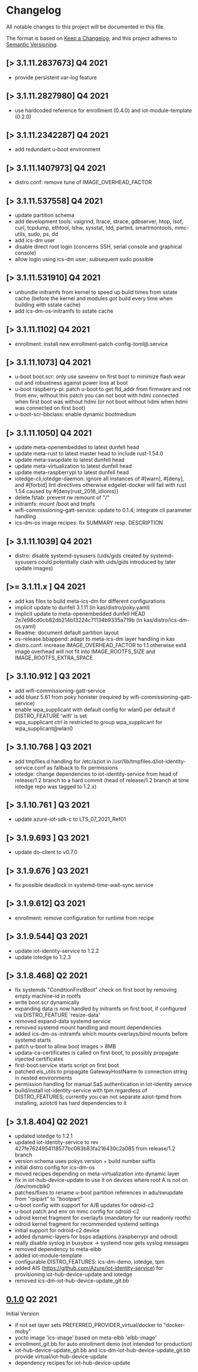 # Changelog

All notable changes to this project will be documented in this file.

The format is based on [Keep a Changelog](https://keepachangelog.com/en/1.0.0/),
and this project adheres to [Semantic Versioning](https://semver.org/spec/v2.0.0.html).

## [> 3.1.11.2837673] Q4 2021
 - provide persistent var-log feature

## [> 3.1.11.2827980] Q4 2021
- use hardcoded reference for enrollment (0.4.0) and iot-module-template (0.2.0)

## [> 3.1.11.2342287] Q4 2021
- add redundant u-boot environment

## [> 3.1.11.1407973] Q4 2021
- distro.conf: remove tune of IMAGE_OVERHEAD_FACTOR

## [> 3.1.11.537558] Q4 2021
- update partition schema
- add development tools: valgrind, ltrace, strace, gdbserver, htop, lsof, curl, tcpdump, ethtool, lshw, sysstat, ldd, parted, smartmontools, mmc-utils, sudo, ps, dd
- add ics-dm user
- disable direct root login (concerns SSH, serial console and graphical console)
- allow login using ics-dm user; subsequent sudo possible

## [> 3.1.11.531910] Q4 2021
- unbundle initramfs from kernel to speed up build times from sstate cache
  (before the kernel and modules got build every time when building with
  sstate cache)
- add ics-dm-os-initramfs to sstate cache

## [> 3.1.11.1102] Q4 2021
- enrollment: install new enrollment-patch-config-toml@.service

## [> 3.1.11.1073] Q4 2021
- u-boot boot.scr: only use saveenv on first boot to minimize flash wear out
  and robustness against power loss at boot
- u-boot raspberry-pi: patch u-boot to get ftd_addr from firmware and not
  from env; without this patch you can not boot with hdmi connected when
  first boot was without hdmi (or not boot without hdmi when hdmi was
  connected on first boot)
- u-boot-scr-bbclass: enable dynamic bootmedium

## [> 3.1.11.1050] Q4 2021
- update meta-openembedded to latest dunfell head
- update meta-rust to latest master head to include rust-1.54.0
- update meta-swupdate to latest dunfell head
- update meta-virtualization to latest dunfell head
- update meta-raspberrypi to latest dunfell head
- iotedge-cli,iotedge-daemon:
  ignore all instances of #[warn], #[deny], and #[forbid] lint directives
  otherwise edgelet-docker will fail with rust 1.54 caused by #[deny(rust_2018_idioms)]
- delete fstab: prevent rw remount of "/"
- initramfs: mount /boot and tmpfs
- wifi-commissioning-gatt-service: update to 0.1.4; integrate cli parameter handling
- ics-dm-os image recipes: fix SUMMARY resp. DESCRIPTION

## [> 3.1.11.1039] Q4 2021
- distro: disable systemd-sysusers (uids/gids created by systemd-sysusers
  could potentially clash with uids/gids introduced by later update images)

## [>= 3.1.11.x ] Q4 2021
- add kas files to build meta-ics-dm for different configurations
- implicit update to dunfell 3.1.11 (in kas/distro/poky.yaml)
- implicit update to meta-openembedded dunfell HEAD 2e7e98cd0cb82db214b13224c71134b9335a719b
  (in kas/distro/ics-dm-os.yaml)
- Readme: document default partition layout
- os-release.bbappend: adapt to meta-ics-dm layer handling in kas
- distro.conf: increase IMAGE_OVERHEAD_FACTOR to 1.1 otherwise ext4 image
  overhead will not fit into IMAGE_ROOTFS_SIZE and IMAGE_ROOTFS_EXTRA_SPACE

## [> 3.1.10.912 ] Q3 2021
- add wifi-commissioning-gatt-service
- add bluez 5.61 from poky honister (required by wifi-commissioning-gatt-service)
- enable wpa_supplicant with default config for wlan0 per default if
  DISTRO_FEATURE 'wifi' is set
- wpa_supplicant ctrl is restricted to group wpa_supplicant for
  wpa_supplicant@wlan0

## [> 3.1.10.768 ] Q3 2021
- add tmpfiles.d handling for /etc/aziot in
  /usr/lib/tmpfiles.d/iot-identity-service.conf as fallback to fix permissions
- iotedge: change dependencies to iot-identity-service from head of release/1.2 branch
  to a hard commit (head of release/1.2 branch at time iotedge repo was tagged to 1.2.x)

## [> 3.1.10.761 ] Q3 2021
- update azure-iot-sdk-c to LTS_07_2021_Ref01

## [> 3.1.9.693 ] Q3 2021
- update do-client to v0.7.0

## [> 3.1.9.676 ] Q3 2021
- fix possible deadlock in systemd-time-wait-sync.service

## [> 3.1.9.612] Q3 2021
- enrollment: remove configuration for runtime from recipe

## [> 3.1.9.544] Q3 2021
- update iot-identity-service to 1.2.2
- update iotedge to 1.2.3

## [> 3.1.8.468] Q2 2021
- fix systemds "ConditionFirstBoot" check on first boot by removing
  empty machine-id in rootfs
- write boot.scr dynamically
- expanding data is now handled by initramfs on first boot, if configured
  via DISTRO_FEATURE 'resize-data'
- removed expand-data systemd service
- removed systemd mount handling and mount dependencies
- added ics-dm-os-initramfs which mounts overlays/bind mounts before systemd
  starts
- patch u-boot to allow boot images > 8MB
- updata-ca-certificates is called on first boot, to possibly propagate
  injected certificates
- first-boot.service starts script on first boot
- patched eis_utils to propagate GatewayHostName to connection string in
  nested environments
- permission handling for manual SaS authentication in iot-identity service
- build/install iot-identity-service with tpm regardless of DISTRO_FEATURES;
  currently you can not separate aziot-tpmd from installing, aziotctl has hard
  dependencies to it

## [> 3.1.8.404]  Q2 2021
- updated iotedge to 1.2.1
- updated iot-identity-service to rev 427fe7624954118577bc083b83fa216430c2a085 from release/1.2 branch
- version schema uses pokys version + build number suffix
- initial distro config for ics-dm-os
- moved recipes depending on meta-virtualization into dynamic layer
- fix in iot-hub-device-update to use it on devices where root A is not on /dev/mmcblk0
- patches/fixes to rename u-boot partition references in adu/swupdate from "rpipart" to "bootpart"
- u-boot config with support for A/B updates for odroid-c2
- u-boot patch and env on mmc config for odroid-c2
- odroid kernel fragment for overlayfs (mandatory for our readonly rootfs)
- odroid kernel fragment for recommended systemd settings
- initial support for odroid-c2 device
- added dynamic-layers for bsps adaptions (raspberrypi and odroid)
- really disable syslog in busybox -> systemd now gets syslog messages
- removed dependency to meta-elbb
- added iot-module-template
- configurable DISTRO_FEATURES: ics-dm-demo, iotedge, tpm
- added AIS (https://github.com/Azure/iot-identity-service) for provisioning iot-hub-device-update and iotedge
- removed ics-dm-iot-hub-device-update_git.bb

## [0.1.0](pre-ais) Q2 2021

Initial Version

- if not set layer sets PREFERRED_PROVIDER_virtual/docker to "docker-moby"
- yocto image 'ics-image' based on meta-elbb 'elbb-image'
- enrollment_git.bb for auto enrollment demo (not intended for production)
- iot-hub-device-update_git.bb and ics-dm-iot-hub-device-update_git.bb provide virtual/iot-hub-device-update
- dependency recipes for iot-hub-device-update
